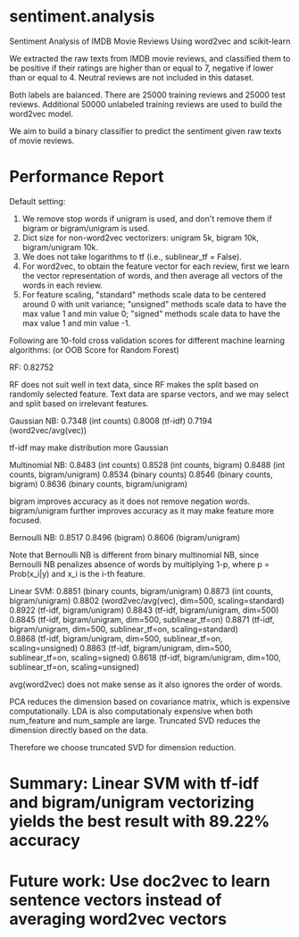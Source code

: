 # sentiment.analysis

Sentiment Analysis of IMDB Movie Reviews Using word2vec and scikit-learn

We extracted the raw texts from IMDB movie reviews, and classified them to be positive if their ratings are higher than or equal to 7, negative if lower than or equal to 4. Neutral reviews are not included in this dataset. 

Both labels are balanced. There are 25000 training reviews and 25000 test reviews. Additional 50000 unlabeled training reviews are used to build the word2vec model.

We aim to build a binary classifier to predict the sentiment given raw texts of movie reviews.


# Performance Report   

Default setting: 

1. We remove stop words if unigram is used, and don't remove them if bigram or bigram/unigram is used.
2. Dict size for non-word2vec vectorizers: unigram 5k, bigram 10k, bigram/unigram 10k.
3. We does not take logarithms to tf (i.e., sublinear_tf = False).
4. For word2vec, to obtain the feature vector for each review, first we learn the vector representation of words, and then average all vectors of the words in each review.
5. For feature scaling, "standard" methods scale data to be centered around 0 with unit variance; "unsigned" methods scale data to have the max value 1 and min value 0; "signed" methods scale data to have the max value 1 and min value -1.


Following are 10-fold cross validation scores for different machine learning algorithms:
(or OOB Score for Random Forest) 

RF: 0.82752

RF does not suit well in text data, since RF makes the split based on randomly selected feature. 
Text data are sparse vectors, and we may select and split based on irrelevant features.


Gaussian NB: 0.7348 (int counts) 
             0.8008 (tf-idf)
             0.7194 (word2vec/avg(vec))

tf-idf may make distribution more Gaussian


Multinomial NB:  0.8483 (int counts) 
                 0.8528 (int counts, bigram)
                 0.8488 (int counts, bigram/unigram)
                 0.8534 (binary counts)
                 0.8546 (binary counts, bigram)
                 0.8636 (binary counts, bigram/unigram)

bigram improves accuracy as it does not remove negation words.
bigram/unigram further improves accuracy as it may make feature more focused.


Bernoulli NB: 0.8517
              0.8496 (bigram)
              0.8606 (bigram/unigram)

Note that Bernoulli NB is different from binary multinomial NB, since Bernoulli NB penalizes absence of words by multiplying 1-p, 
where p = Prob(x_i|y) and x_i is the i-th feature.


Linear SVM: 0.8851 (binary counts, bigram/unigram)
            0.8873 (int counts, bigram/unigram)
            0.8802 (word2vec/avg(vec), dim=500, scaling=standard)
            0.8922 (tf-idf, bigram/unigram)
            0.8843 (tf-idf, bigram/unigram, dim=500)
            0.8845 (tf-idf, bigram/unigram, dim=500, sublinear_tf=on)
            0.8871 (tf-idf, bigram/unigram, dim=500, sublinear_tf=on, scaling=standard)      
            0.8868 (tf-idf, bigram/unigram, dim=500, sublinear_tf=on, scaling=unsigned)
            0.8863 (tf-idf, bigram/unigram, dim=500, sublinear_tf=on, scaling=signed)
            0.8618 (tf-idf, bigram/unigram, dim=100, sublinear_tf=on, scaling=unsigned)

avg(word2vec) does not make sense as it also ignores the order of words.

PCA reduces the dimension based on covariance matrix, which is expensive computationally. 
LDA is also computationaly expensive when both num_feature and num_sample are large. 
Truncated SVD reduces the dimension directly based on the data.

Therefore we choose truncated SVD for dimension reduction.

# Summary: Linear SVM with tf-idf and bigram/unigram vectorizing yields the best result with 89.22% accuracy
# Future work: Use doc2vec to learn sentence vectors instead of averaging word2vec vectors

